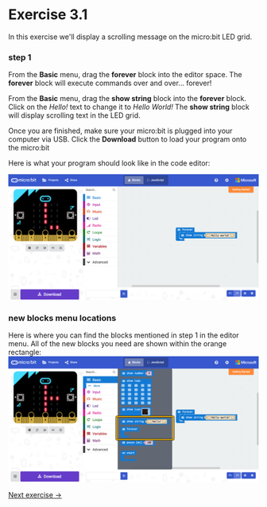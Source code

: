 # Exercise 3.1
In this exercise we'll display a scrolling message on the micro:bit LED grid.

### step 1
From the **Basic** menu, drag the **forever** block into the editor space. The **forever** block will execute commands over and over... forever!

From the **Basic** menu, drag the **show string** block into the **forever** block. Click on the *Hello!* text to change it to *Hello World!* The **show string** block will display scrolling text in the LED grid.

Once you are finished, make sure your micro:bit is plugged into your computer via USB. Click the **Download** button to load your program onto the micro:bit

Here is what your program should look like in the code editor:

![alt text](hello-world-blockly.png "exercise 3.1 hello world program")

### new blocks menu locations
Here is where you can find the blocks mentioned in step 1 in the editor menu. All of the new blocks you need are shown within the orange rectangle:
![alt text](new-blocks-menu-locations.png "exercise 3.1 blockly menu locations")

[Next exercise ->](../exercise-3.2)
